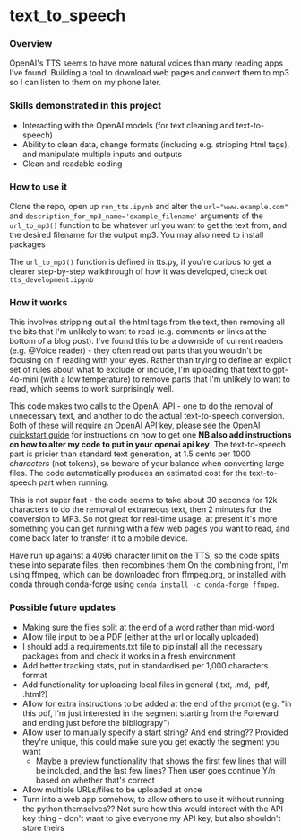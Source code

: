 # text_to_speech

### Overview

OpenAI's TTS seems to have more natural voices than many reading apps I've found. Building a tool to download web pages and convert them to mp3 so I can listen to them on my phone later.

### Skills demonstrated in this project

- Interacting with the OpenAI models (for text cleaning and text-to-speech)
- Ability to clean data, change formats (including e.g. stripping html tags), and manipulate multiple inputs and outputs
- Clean and readable coding

### How to use it

Clone the repo, open up `run_tts.ipynb` and alter the `url="www.example.com"` and `description_for_mp3_name='example_filename'` arguments of the `url_to_mp3()` function to be whatever url you want to get the text from, and the desired filename for the output mp3. You may also need to install packages 

The `url_to_mp3()` function is defined in tts.py, if you're curious to get a clearer step-by-step walkthrough of how it was developed, check out `tts_development.ipynb`

### How it works

This involves stripping out all the html tags from the text, then removing all the bits that I'm unlikely to want to read (e.g. comments or links at the bottom of a blog post). I've found this to be a downside of current readers (e.g. @Voice reader) - they often read out parts that you wouldn't be focusing on if reading with your eyes. Rather than trying to define an explicit set of rules about what to exclude or include, I'm uploading that text to gpt-4o-mini (with a low temperature) to remove parts that I'm unlikely to want to read, which seems to work surprisingly well. 

This code makes two calls to the OpenAI API - one to do the removal of unnecessary text, and another to do the actual text-to-speech conversion. Both of these will require an OpenAI API key, please see the [OpenAI quickstart guide](https://platform.openai.com/docs/quickstart) for instructions on how to get one **NB also add instructions on how to alter my code to put in your openai api key**. The text-to-speech part is pricier than standard text generation, at 1.5 cents per 1000 _characters_ (not tokens), so beware of your balance when converting large files. The code automatically produces an estimated cost for the text-to-speech part when running.

This is not super fast - the code seems to take about 30 seconds for 12k characters to do the removal of extraneous text, then 2 minutes for the conversion to MP3.  So not great for real-time usage, at present it's more something you can get running with a few web pages you want to read, and come back later to transfer it to a mobile device.

Have run up against a 4096 character limit on the TTS, so the code splits these into separate files, then recombines them
On the combining front, I'm using ffmpeg, which can be downloaded from ffmpeg.org, or installed with conda through conda-forge using `conda install -c conda-forge ffmpeg`.


### Possible future updates
- Making sure the files split at the end of a word rather than mid-word
- Allow file input to be a PDF (either at the url or locally uploaded)
- I should add a requirements.txt file to pip install all the necessary packages from and check it works in a fresh environment
- Add better tracking stats, put in standardised per 1,000 characters format
- Add functionality for uploading local files in general (.txt, .md, .pdf, .html?)
- Allow for extra instructions to be added at the end of the prompt (e.g. "in this pdf, I'm just interested in the segment starting from the Foreward and ending just before the bibliograpy")
- Allow user to manually specify a start string? And end string?? Provided they're unique, this could make sure you get exactly the segment you want
    - Maybe a preview functionality that shows the first few lines that will be included, and the last few lines? Then user goes continue Y/n based on whether that's correct
- Allow multiple URLs/files to be uploaded at once
- Turn into a web app somehow, to allow others to use it without running the python themselves?? Not sure how this would interact with the API key thing - don't want to give everyone my API key, but also shouldn't store theirs
